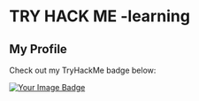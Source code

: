 # TRY HACK ME -learning
## My Profile

Check out my TryHackMe badge below:

<a href="https://tryhackme.com/p/lokinagure" target="_blank"><img src="https://tryhackme-badges.s3.amazonaws.com/lokinagure.png" alt="Your Image Badge" /></a>
